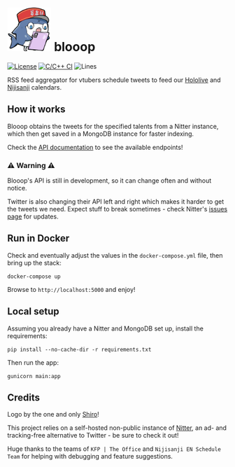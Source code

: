 # <img src="img/logo.png" width="100"> blooop

[![License](https://img.shields.io/github/license/Steeven9/blooop)](/LICENSE)
[![C/C++ CI](https://github.com/Steeven9/blooop/actions/workflows/docker-image.yml/badge.svg)](https://github.com/Steeven9/blooop/actions/workflows/docker-image.yml)
![Lines](https://img.shields.io/tokei/lines/github/Steeven9/blooop)

RSS feed aggregator for vtubers schedule tweets to
feed our [Hololive](https://holocal.moe) and [Nijisanji](https://nijien.vercel.app) calendars.

## How it works

Blooop obtains the tweets for the specified talents from a Nitter instance,
which then get saved in a MongoDB instance for faster indexing.

Check the [API documentation](https://blooop.moe/docs) to see the available endpoints!

### ⚠️ Warning ⚠️

Blooop's API is still in development, so it can change often and without notice.

Twitter is also changing their API left and right which makes it harder to
get the tweets we need. Expect stuff to break sometimes - check Nitter's
[issues page](https://github.com/zedeus/nitter/issues) for updates.

## Run in Docker

Check and eventually adjust the values in the `docker-compose.yml`
file, then bring up the stack:

    docker-compose up

Browse to `http://localhost:5000` and enjoy!

## Local setup

Assuming you already have a Nitter and MongoDB set up, install the requirements:

    pip install --no-cache-dir -r requirements.txt

Then run the app:

    gunicorn main:app

## Credits

Logo by the one and only [Shiro](https://twitter.com/OgumaShiro)!

This project relies on a self-hosted non-public instance of [Nitter](https://github.com/zedeus/nitter),
an ad- and tracking-free alternative to Twitter - be sure to check it out!

Huge thanks to the teams of `KFP | The Office` and `Nijisanji EN Schedule Team`
for helping with debugging and feature suggestions.
